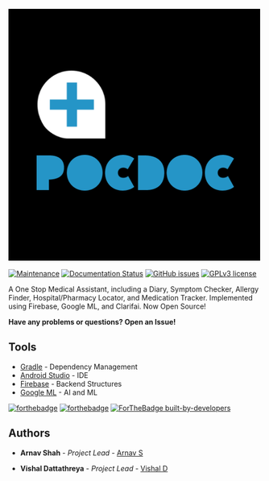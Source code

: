 [![Logo](/.github/Untitled%20design%20(3).png)](https://github.com/arnavs-0/PocDoc)


[![Maintenance](https://img.shields.io/badge/Maintained%3F-yes-green.svg)](https://GitHub.com/arnavs-0/CongressionalAppChallengeV001/graphs/commit-activity)
[![Documentation Status](https://readthedocs.org/projects/ansicolortags/badge/?version=latest)](http://ansicolortags.readthedocs.io/?badge=latest)
[![GitHub issues](https://img.shields.io/github/issues/Naereen/StrapDown.js.svg)](https://GitHub.com/arnavs-0/CongressionalAppChallengeV001/issues/)
[![GPLv3 license](https://img.shields.io/badge/License-GPLv3-blue.svg)](http://perso.crans.org/besson/LICENSE.html)



A One Stop Medical Assistant, including a Diary, Symptom Checker, Allergy Finder, Hospital/Pharmacy Locator, and Medication Tracker. Implemented using Firebase, Google ML, and Clarifai. Now Open Source!


**Have any problems or questions? Open an Issue!**


## Tools

* [Gradle](https://gradle.org/) - Dependency Management
* [Android Studio](https://developer.android.com/studio) - IDE
* [Firebase](https://rometools.github.io/rome/) - Backend Structures
* [Google ML](https://developers.google.com/ml-kit) - AI and ML

[![forthebadge](https://forthebadge.com/images/badges/built-for-android.svg)](https://forthebadge.com)
[![forthebadge](https://forthebadge.com/images/badges/made-with-java.svg)](https://forthebadge.com)
[![ForTheBadge built-by-developers](http://ForTheBadge.com/images/badges/built-by-developers.svg)](https://GitHub.com/arnavs-0/)



## Authors

* **Arnav Shah** - *Project Lead* - [Arnav S](https://github.com/arnavs-0)

* **Vishal Dattathreya** - *Project Lead* - [Vishal D](https://github.com/cmdvmd)


